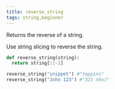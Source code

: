 ```yaml
---
title: reverse_string
tags: string,beginner
---
```


Returns the reverse of a string.

Use string slicing to reverse the string.

```py
def reverse_string(string):
  return string[::-1]
```

```py
reverse_string("snippet") #"teppins" 
reverse_string("John 123") #"321 nhoJ" 
```
